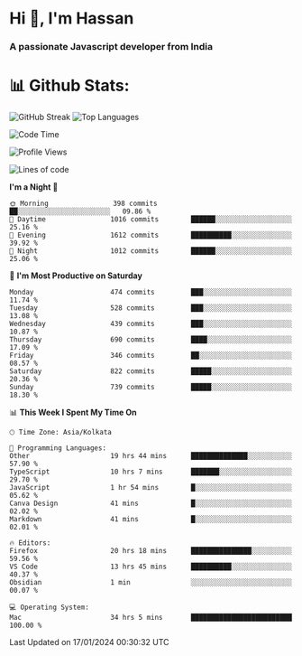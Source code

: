 # Hi 👋, I'm Hassan
### A passionate Javascript developer from India


# 📊 Github Stats:
![GitHub Streak](https://github-readme-streak-stats.herokuapp.com/?user=codeblooded47&theme=dracula&hide_border=false)
![Top Languages](https://github-readme-stats.vercel.app/api/top-langs/?username=codeblooded47&layout=compact&theme=dracula)



<!--START_SECTION:waka-->
![Code Time](http://img.shields.io/badge/Code%20Time-159%20hrs%202%20mins-blue)

![Profile Views](http://img.shields.io/badge/Profile%20Views-41-blue)

![Lines of code](https://img.shields.io/badge/From%20Hello%20World%20I%27ve%20Written-23.3%20million%20lines%20of%20code-blue)

**I'm a Night 🦉** 

```text
🌞 Morning                398 commits         ██░░░░░░░░░░░░░░░░░░░░░░░   09.86 % 
🌆 Daytime                1016 commits        ██████░░░░░░░░░░░░░░░░░░░   25.16 % 
🌃 Evening                1612 commits        ██████████░░░░░░░░░░░░░░░   39.92 % 
🌙 Night                  1012 commits        ██████░░░░░░░░░░░░░░░░░░░   25.06 % 
```
📅 **I'm Most Productive on Saturday** 

```text
Monday                   474 commits         ███░░░░░░░░░░░░░░░░░░░░░░   11.74 % 
Tuesday                  528 commits         ███░░░░░░░░░░░░░░░░░░░░░░   13.08 % 
Wednesday                439 commits         ███░░░░░░░░░░░░░░░░░░░░░░   10.87 % 
Thursday                 690 commits         ████░░░░░░░░░░░░░░░░░░░░░   17.09 % 
Friday                   346 commits         ██░░░░░░░░░░░░░░░░░░░░░░░   08.57 % 
Saturday                 822 commits         █████░░░░░░░░░░░░░░░░░░░░   20.36 % 
Sunday                   739 commits         █████░░░░░░░░░░░░░░░░░░░░   18.30 % 
```


📊 **This Week I Spent My Time On** 

```text
🕑︎ Time Zone: Asia/Kolkata

💬 Programming Languages: 
Other                    19 hrs 44 mins      ██████████████░░░░░░░░░░░   57.90 % 
TypeScript               10 hrs 7 mins       ███████░░░░░░░░░░░░░░░░░░   29.70 % 
JavaScript               1 hr 54 mins        █░░░░░░░░░░░░░░░░░░░░░░░░   05.62 % 
Canva Design             41 mins             █░░░░░░░░░░░░░░░░░░░░░░░░   02.02 % 
Markdown                 41 mins             █░░░░░░░░░░░░░░░░░░░░░░░░   02.01 % 

🔥 Editors: 
Firefox                  20 hrs 18 mins      ███████████████░░░░░░░░░░   59.56 % 
VS Code                  13 hrs 45 mins      ██████████░░░░░░░░░░░░░░░   40.37 % 
Obsidian                 1 min               ░░░░░░░░░░░░░░░░░░░░░░░░░   00.07 % 

💻 Operating System: 
Mac                      34 hrs 5 mins       █████████████████████████   100.00 % 
```


 Last Updated on 17/01/2024 00:30:32 UTC
<!--END_SECTION:waka-->

